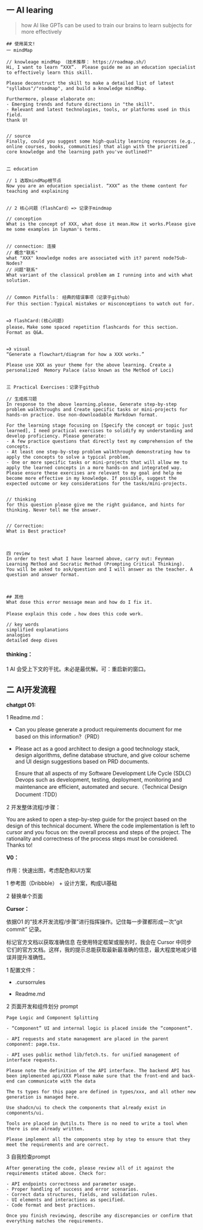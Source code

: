 ## 一 AI learing

> how AI like GPTs can be used  to  train our brains to learn subjects for more effectively 

```apl
## 使用英文! 
一 mindMap

// knowleage mindMap （技术推荐： https://roadmap.sh/）
Hi, I want to learn “XXX”.  Please guide me as an education specialist to effectively learn this skill. 

Please deconstruct the skill to make a detailed list of latest "syllabus"/"roadmap", and build a knowledge mindMap.

Furthermore, please elaborate on:
- Emerging trends and future directions in "the skill".
- Relevant and latest technologies, tools, or platforms used in this field.
thank U!


// source
Finally, could you suggest some high-quality learning resources (e.g., online courses, books, communities) that align with the prioritized core knowledge and the learning path you've outlined?"


二 education

// 1 选取mindMap根节点
Now you are an education specialist. “XXX” as the theme content for teaching and explaining


// 2 核心问题（flashCard）=> 记录于mindmap 

// conception
What is the concept of XXX, what dose it mean.How it works.Please give me some examples in layman's terms.


// connection: 连接
// 概念"联系"
what "XXX" knowledge nodes are associated with it? parent node?Sub-Nodes?
// 问题"联系"
What variant of the classical problem am I running into and with what solution.


// Common Pitfalls： 经典的错误事项（记录于github）
For this section：Typical mistakes or misconceptions to watch out for.


=》 flashCard:(核心问题)
please，Make some spaced repetition flashcards for this section. Format as Q&A.


=》 visual
“Generate a flowchart/diagram for how a XXX works.”

Please use XXX as your theme for the above learning. Create a personalized  Memory Palace (also known as the Method of Loci)


三 Practical Exercises：记录于github

// 生成练习题
In response to the above learning.please, Generate step-by-step problem walkthroughs and Create specific tasks or mini-projects for hands-on practice. Use non-downloadable Markdown format.

For the learning stage focusing on [Specify the concept or topic just learned], I need practical exercises to solidify my understanding and develop proficiency. Please generate:
- A few practice questions that directly test my comprehension of the concepts.
- At least one step-by-step problem walkthrough demonstrating how to apply the concepts to solve a typical problem.
- One or more specific tasks or mini-projects that will allow me to apply the learned concepts in a more hands-on and integrated way.
Please ensure these exercises are relevant to my goal and help me become more effective in my knowledge. If possible, suggest the expected outcome or key considerations for the tasks/mini-projects.


// thinking
for this question please give me the right guidance, and hints for thinking. Never tell me the answer.


// Correction:  
What is Best practice?



四 review
In order to test what I have learned above, carry out: Feynman Learning Method and Socratic Method (Prompting Critical Thinking).
You will be asked to ask/question and I will answer as the teacher. A question and answer format.



## 其他
What dose this error message mean and how do I fix it.

Please explain this code ，how does this code work.

// key words
simplified explanations
analogies
detailed deep dives
```



#### thinking：

1 AI 会受上下文的干扰。未必是最优解。可：重启新的窗口。



## 二 AI开发流程

**chatgpt O1:**

1 Readme.md：

- Can you please generate a product requirements document for me based on this information?（PRD）

- Please act as a good architect to design a good technology stack, design algorithms, define database structure, and give colour scheme and UI design suggestions based on PRD documents.

  Ensure that all aspects of my Software Development Life Cycle (SDLC) Devops such as development, testing, deployment, monitoring and maintenance are efficient, automated and secure.（Technical Design Document :TDD）


2 开发整体流程/步骤：

You are asked to open a step-by-step guide for the project based on the design of this technical document. Where the code implementation is left to cursor and you focus on: the overall process and steps of the project. The rationality and correctness of the process steps must be considered. Thanks to!

**V0：**

作用：快速出图，考虑配色和UI方案

1 参考图（Dribbble） + 设计方案，构成UI基础

2 替换单个页面



**Cursor：**

依据O1 的“技术开发流程/步骤”进行指挥操作。记住每一步骤都形成一次“git commit” 记录。

标记官方文档以获取准确信息 在使用特定框架或服务时，我会在 Cursor 中同步它们的官方文档。这样，我的提示总能获取最新最准确的信息，最大程度地减少错误并提升准确性。



1 配置文件：

- .cursorrules

- Readme.md



2 页面开发和组件划分 prompt

```apl
Page Logic and Component Splitting

- “Component” UI and internal logic is placed inside the “component”.

- API requests and state management are placed in the parent component: page.tsx.

- API uses public method lib/fetch.ts. for unified management of interface requests.

Please note the definition of the API interface. The backend API has been implemented api/XXX Please make sure that the front-end and back-end can communicate with the data

The ts types for this page are defined in types/xxx, and all other new generation is managed here.

Use shadcn/ui to check the components that already exist in components/ui.

Tools are placed in @utils.ts There is no need to write a tool when there is one already written.

Please implement all the components step by step to ensure that they meet the requirements and are correct.
```



3 自我检查prompt

```apl
After generating the code, please review all of it against the requirements stated above. Check for:

- API endpoints correctness and parameter usage.
- Proper handling of success and error scenarios.
- Correct data structures, fields, and validation rules.
- UI elements and interactions as specified.
- Code format and best practices.

Once you finish reviewing, describe any discrepancies or confirm that everything matches the requirements.
```

